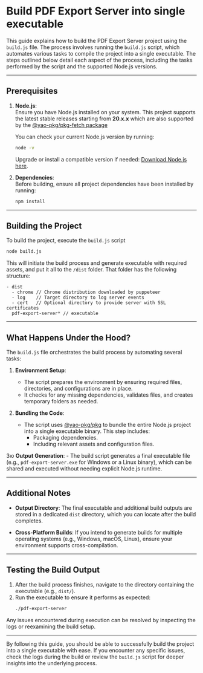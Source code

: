 # Build PDF Export Server into single executable

This guide explains how to build the PDF Export Server project using the `build.js` file. The process involves running
the `build.js` script, which automates various tasks to compile the project into a single executable. The steps outlined
below detail each aspect of the process, including the tasks performed by the script and the supported Node.js versions.

---

## Prerequisites

1. **Node.js**:  
   Ensure you have Node.js installed on your system. This project supports the latest stable releases starting from
   **20.x.x** which are also supported by the [@yao-pkg/pkg-fetch package](https://github.com/yao-pkg/pkg-fetch/)

   You can check your current Node.js version by running:
   ```bash
   node -v
   ```
   Upgrade or install a compatible version if needed:
   [Download Node.js here](https://nodejs.org/).

2. **Dependencies**:  
   Before building, ensure all project dependencies have been installed by running:
   ```bash
   npm install
   ```
---

## Building the Project

To build the project, execute the `build.js` script
   ```bash
   node build.js
   ```
This will initiate the build process and generate executable with required assets, and put it all to the `/dist` folder.
That folder has the following structure:
```
- dist
  - chrome // Chrome distribution downloaded by puppeteer
  - log    // Target directory to log server events
  - cert   // Optional directory to provide server with SSL certificates
  pdf-export-server* // executable
```

---

## What Happens Under the Hood?

The `build.js` file orchestrates the build process by automating several tasks:

1. **Environment Setup**:
    - The script prepares the environment by ensuring required files, directories, and configurations are in place.
    - It checks for any missing dependencies, validates files, and creates temporary folders as needed.

2. **Bundling the Code**:
    - The script uses [@yao-pkg/pkg](https://www.npmjs.com/package/@yao-pkg/pkg) to bundle the entire Node.js
      project into a single executable binary. This step includes:
        - Packaging dependencies.
        - Including relevant assets and configuration files.

3ю **Output Generation**:
    - The build script generates a final executable file (e.g., `pdf-export-server.exe` for Windows or a Linux binary),
      which can be shared and executed without needing explicit Node.js runtime.

---

## Additional Notes

- **Output Directory**:
  The final executable and additional build outputs are stored in a dedicated `dist` directory, which you can locate
  after the build completes.

- **Cross-Platform Builds**:
  If you intend to generate builds for multiple operating systems (e.g., Windows, macOS, Linux), ensure your environment
  supports cross-compilation. 

---

## Testing the Build Output

1. After the build process finishes, navigate to the directory containing the executable (e.g., `dist/`).
2. Run the executable to ensure it performs as expected:
   ```bash
   ./pdf-export-server
   ```

Any issues encountered during execution can be resolved by inspecting the logs or reexamining the build setup.

---

By following this guide, you should be able to successfully build the project into a single executable with ease. If you
encounter any specific issues, check the logs during the build or review the `build.js` script for deeper insights into
the underlying process.